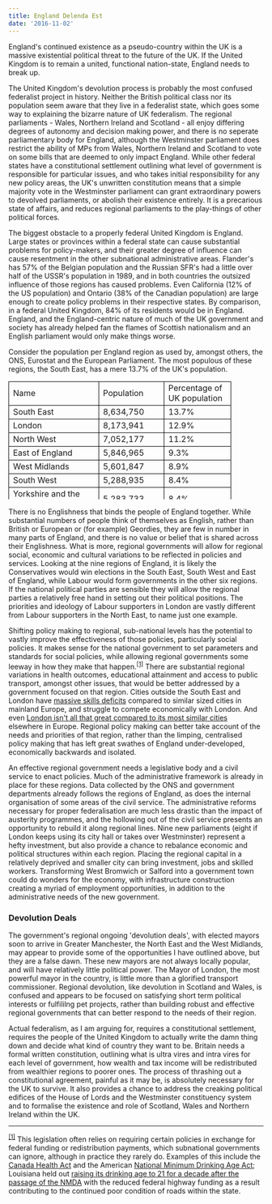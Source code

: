 ```yaml
---
title: England Delenda Est
date: '2016-11-02'
---
```


England's continued existence as a pseudo-country within the UK is a massive existential political threat to the future of the UK. If the United Kingdom is to remain a united, functional nation-state, England needs to break up.

The United Kingdom's devolution process is probably the most confused federalist project in history. Neither the British political class nor its population seem aware that they live in a federalist state, which goes some way to explaining the bizarre nature of UK federalism. The regional parliaments - Wales, Northern Ireland and Scotland - all enjoy differing degrees of autonomy and decision making power, and there is no seperate parliamentary body for England, although the Westminster parliament does restrict the ability of MPs from Wales, Northern Ireland and Scotland to vote on some bills that are deemed to only impact England. While other federal states have a constitutional settlement outlining what level of government is responsible for particular issues, and who takes initial responsibility for any new policy areas, the UK's unwritten constitution means that a simple majority vote in the Westminster parliament can grant extraordinary powers to devolved parliaments, or abolish their existence entirely. It is a precarious state of affairs, and reduces regional parliaments to the play-things of other political forces.

The biggest obstacle to a properly federal United Kingdom is England. Large states or provinces within a federal state can cause substantial problems for policy-makers, and their greater degree of influence can cause resentment in the other subnational administrative areas. Flander's has 57% of the Belgian population and the Russian SFR's had a little over half of the USSR's population in 1989, and in both countries the outsized influence of those regions has caused problems. Even California (12% of the US population) and Ontario (38% of the Canadian population) are large enough to create policy problems in their respective states. By comparison, in a federal United Kingdom, 84% of its residents would be in England. England, and the England-centric nature of much of the UK government and society has already helped fan the flames of Scottish nationalism and an English parliament would only make things worse.

Consider the population per England region as used by, amongst others, the ONS, Eurostat and the European Parliament. The most populous of these regions, the South East, has a mere 13.7% of the UK's population.

<div>

<table style="width: 440px; height: 233px;" border="0"><colgroup><col style="width: 200pt;"> <col style="width: 120pt;"> <col style="width: 120pt;"></colgroup>

<tbody>

<tr style="height: 14.25pt;">

<td style="border: 1px solid #000000;">Name</td>

<td style="border: 1px solid #000000;">Population</td>

<td style="border: 1px solid #000000;">Percentage of UK population</td>

</tr>

<tr style="height: 14.25pt;">

<td style="border: 1px solid #000000;">South East</td>

<td style="border: 1px solid #000000;">8,634,750</td>

<td style="border: 1px solid #000000;">13.7%</td>

</tr>

<tr style="height: 14.25pt;">

<td style="border: 1px solid #000000;">London</td>

<td style="border: 1px solid #000000;">8,173,941</td>

<td style="border: 1px solid #000000;">12.9%</td>

</tr>

<tr style="height: 14.25pt;">

<td style="border: 1px solid #000000;">North West</td>

<td style="border: 1px solid #000000;">7,052,177</td>

<td style="border: 1px solid #000000;">11.2%</td>

</tr>

<tr style="height: 14.25pt;">

<td style="border: 1px solid #000000;">East of England</td>

<td style="border: 1px solid #000000;">5,846,965</td>

<td style="border: 1px solid #000000;">9.3%</td>

</tr>

<tr style="height: 14.25pt;">

<td style="border: 1px solid #000000;">West Midlands</td>

<td style="border: 1px solid #000000;">5,601,847</td>

<td style="border: 1px solid #000000;">8.9%</td>

</tr>

<tr style="height: 14.25pt;">

<td style="border: 1px solid #000000;">South West</td>

<td style="border: 1px solid #000000;">5,288,935</td>

<td style="border: 1px solid #000000;">8.4%</td>

</tr>

<tr style="height: 14.25pt;">

<td style="border: 1px solid #000000;">Yorkshire and the Humber</td>

<td style="border: 1px solid #000000;">5,283,733</td>

<td style="border: 1px solid #000000;">8.4%</td>

</tr>

<tr style="height: 14.25pt;">

<td style="border: 1px solid #000000;">East Midlands</td>

<td style="border: 1px solid #000000;">4,533,222</td>

<td style="border: 1px solid #000000;">7.2%</td>

</tr>

<tr style="height: 14.25pt;">

<td style="border: 1px solid #000000;">North East</td>

<td style="border: 1px solid #000000;">2,596,886</td>

<td style="border: 1px solid #000000;">4.1%</td>

</tr>

</tbody>

</table>

</div>



There is no Englishness that binds the people of England together. While substantial numbers of people think of themselves as English, rather than British or European or (for example) Geordies, they are few in number in many parts of England, and there is no value or belief that is shared across their Englishness. What is more, regional governments will allow for regional social, economic and cultural variations to be reflected in policies and services. Looking at the nine regions of England, it is likely the Conservatives would win elections in the South East, South West and East of England, while Labour would form governments in the other six regions. If the national political parties are sensible they will allow the regional parties a relatively free hand in setting out their political positions. The priorities and ideology of Labour supporters in London are vastly different from Labour supporters in the North East, to name just one example.


Shifting policy making to regional, sub-national levels has the potential to vastly improve the effectiveness of those policies, particularly social policies. It makes sense for the national government to set parameters and standards for social policies, while allowing regional governments some leeway in how they make that happen.<sup>[[1]](#fn1)</sup> There are substantial regional variations in health outcomes, educational attainment and access to public transport, amongst other issues, that would be better addressed by a government focused on that region. Cities outside the South East and London have [massive skills deficits](http://www.centreforcities.org/publication/competing-with-the-continent/) compared to similar sized cities in mainland Europe, and struggle to compete economically with London. And even [London isn't all that great compared to its most similar cities](http://www.citymetric.com/business/even-londons-economy-doesnt-compare-well-similar-european-cities-2558) elsewhere in Europe. Regional policy making can better take account of the needs and priorities of that region, rather than the limping, centralised policy making that has left great swathes of England under-developed, economically backwards and isolated.


An effective regional government needs a legislative body and a civil service to enact policies. Much of the administrative framework is already in place for these regions. Data collected by the ONS and government departments already follows the regions of England, as does the internal organisation of some areas of the civil service. The administrative reforms necessary for proper federalisation are much less drastic than the impact of austerity programmes, and the hollowing out of the civil service presents an opportunity to rebuild it along regional lines. Nine new parliaments (eight if London keeps using its city hall or takes over Westminster) represent a hefty investment, but also provide a chance to rebalance economic and political structures within each region. Placing the regional capital in a relatively deprived and smaller city can bring investment, jobs and skilled workers. Transforming West Bromwich or Salford into a government town could do wonders for the economy, with infrastructure construction creating a myriad of employment opportunities, in addition to the administrative needs of the new government.

### Devolution Deals

 The government's regional ongoing 'devolution deals', with elected mayors soon to arrive in Greater Manchester, the North East and the West Midlands, may appear to provide some of the opportunities I have outlined above, but they are a false dawn. These new mayors are not always locally popular, and will have relatively little political power. The Mayor of London, the most powerful mayor in the country, is little more than a glorified transport commissioner. Regional devolution, like devolution in Scotland and Wales, is confused and appears to be focused on satisfying short term political interests or fulfililng pet projects, rather than building robust and effective regional governments that can better respond to the needs of their region.

Actual federalism, as I am arguing for, requires a constitutional settlement, requires the people of the United Kingdom to actually write the damn thing down and decide what kind of country they want to be. Britain needs a formal written constitution, outlining what is ultra vires and intra vires for each level of government, how wealth and tax income will be redistributed from wealthier regions to poorer ones. The process of thrashing out a constitutional agreement, painful as it may be, is absolutely necessary for the UK to survive. It also provides a chance to address the creaking political edifices of the House of Lords and the Westminster constituency system and to formalise the existence and role of Scotland, Wales and Northern Ireland within the UK.

----------

<sup id="fn1">[[1]](#ref1 "Jump back to footnote [1] in the text.")</sup> [](#ref1 "Jump back to footnote [1] in the text.") This legislation often relies on requiring certain policies in exchange for federal funding or redistribution payments, which subnational governments can ignore, although in practice they rarely do. Examples of this include the [Canada Health Act](https://en.wikipedia.org/wiki/Canada_Health_Act) and the American [National Minimum Drinking Age Act](https://en.wikipedia.org/wiki/National_Minimum_Drinking_Age_Act); Louisiana held out [raising its drinking age to 21 for a decade after the passage of the NMDA](http://www.nytimes.com/1996/03/23/us/louisiana-stands-alone-on-drinking-at-18.html) with the reduced federal highway funding as a result contributing to the continued poor condition of roads within the state.
